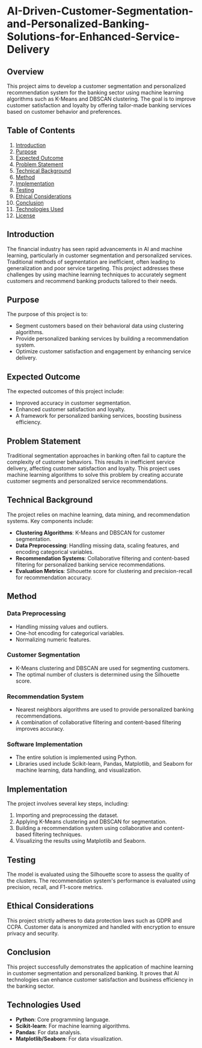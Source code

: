 # AI-Driven-Customer-Segmentation-and-Personalized-Banking-Solutions-for-Enhanced-Service-Delivery

## Overview

This project aims to develop a customer segmentation and personalized recommendation system for the banking sector using machine learning algorithms such as K-Means and DBSCAN clustering. The goal is to improve customer satisfaction and loyalty by offering tailor-made banking services based on customer behavior and preferences.

## Table of Contents

1. [Introduction](#introduction)
2. [Purpose](#purpose)
3. [Expected Outcome](#expected-outcome)
4. [Problem Statement](#problem-statement)
5. [Technical Background](#technical-background)
6. [Method](#method)
7. [Implementation](#implementation)
8. [Testing](#testing)
9. [Ethical Considerations](#ethical-considerations)
10. [Conclusion](#conclusion)
11. [Technologies Used](#technologies-used)
12. [License](#license)

## Introduction

The financial industry has seen rapid advancements in AI and machine learning, particularly in customer segmentation and personalized services. Traditional methods of segmentation are inefficient, often leading to generalization and poor service targeting. This project addresses these challenges by using machine learning techniques to accurately segment customers and recommend banking products tailored to their needs.

## Purpose

The purpose of this project is to:

- Segment customers based on their behavioral data using clustering algorithms.
- Provide personalized banking services by building a recommendation system.
- Optimize customer satisfaction and engagement by enhancing service delivery.

## Expected Outcome

The expected outcomes of this project include:

- Improved accuracy in customer segmentation.
- Enhanced customer satisfaction and loyalty.
- A framework for personalized banking services, boosting business efficiency.

## Problem Statement

Traditional segmentation approaches in banking often fail to capture the complexity of customer behaviors. This results in inefficient service delivery, affecting customer satisfaction and loyalty. This project uses machine learning algorithms to solve this problem by creating accurate customer segments and personalized service recommendations.

## Technical Background

The project relies on machine learning, data mining, and recommendation systems. Key components include:

- **Clustering Algorithms**: K-Means and DBSCAN for customer segmentation.
- **Data Preprocessing**: Handling missing data, scaling features, and encoding categorical variables.
- **Recommendation Systems**: Collaborative filtering and content-based filtering for personalized banking service recommendations.
- **Evaluation Metrics**: Silhouette score for clustering and precision-recall for recommendation accuracy.

## Method

### Data Preprocessing
- Handling missing values and outliers.
- One-hot encoding for categorical variables.
- Normalizing numeric features.

### Customer Segmentation
- K-Means clustering and DBSCAN are used for segmenting customers.
- The optimal number of clusters is determined using the Silhouette score.

### Recommendation System
- Nearest neighbors algorithms are used to provide personalized banking recommendations.
- A combination of collaborative filtering and content-based filtering improves accuracy.

### Software Implementation
- The entire solution is implemented using Python.
- Libraries used include Scikit-learn, Pandas, Matplotlib, and Seaborn for machine learning, data handling, and visualization.

## Implementation

The project involves several key steps, including:

1. Importing and preprocessing the dataset.
2. Applying K-Means clustering and DBSCAN for segmentation.
3. Building a recommendation system using collaborative and content-based filtering techniques.
4. Visualizing the results using Matplotlib and Seaborn.

## Testing

The model is evaluated using the Silhouette score to assess the quality of the clusters. The recommendation system's performance is evaluated using precision, recall, and F1-score metrics.

## Ethical Considerations

This project strictly adheres to data protection laws such as GDPR and CCPA. Customer data is anonymized and handled with encryption to ensure privacy and security.

## Conclusion

This project successfully demonstrates the application of machine learning in customer segmentation and personalized banking. It proves that AI technologies can enhance customer satisfaction and business efficiency in the banking sector.

## Technologies Used

- **Python**: Core programming language.
- **Scikit-learn**: For machine learning algorithms.
- **Pandas**: For data analysis.
- **Matplotlib/Seaborn**: For data visualization.


